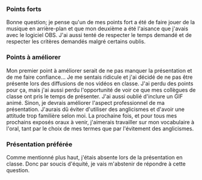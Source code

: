 ### Points forts
Bonne question; je pense qu'un de mes points fort a été de faire jouer de la musique en arrière-plan et que mon deuxième a été l'aisance que j'avais avec le logiciel OBS. J'ai aussi tenté de respecter le temps demandé et de respecter les critères demandés malgré certains oublis. 

### Points à améliorer
Mon premier point à améliorer serait de ne pas manquer la présentation et de me faire confiance... Je me sentais ridicule et j'ai décidé de ne pas être présente lors des diffusions de nos vidéos en classe. J'ai perdu des points pour ça, mais j'ai aussi perdu l'opportunité de voir ce que mes collègues de classe ont pris le temps de présenter. J'ai aussi oublié d'inclure un GIF animé. Sinon, je devrais améliorer l'aspect professionnel de ma présentation. J'aurais dû éviter d'utiliser des anglicismes et d'avoir une attitude trop familière selon moi. La prochaine fois, et pour tous mes prochains exposés oraux à venir, j'aimerais travailler sur mon vocabulaire à l'oral, tant par le choix de mes termes que par l'évitement des anglicismes.

### Présentation préférée
Comme mentionné plus haut, j'étais absente lors de la présentation en classe. Donc par soucis d'équité, je vais m'abstenir de répondre à cette question.
